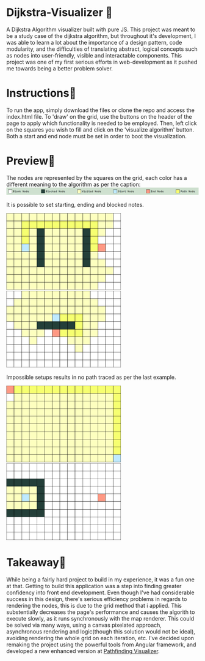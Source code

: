 # Dijkstra-Visualizer 🏴

A Dijkstra Algorithm visualizer built with pure JS. This project was meant to be a study case of the dijkstra algorithm, but throughout it's development, 
I was able to learn a lot about the importance of a design pattern, code modularity, and the difficulties of translating abstract, logical concepts such 
as nodes into user-friendly, visible and interactable components. This project was one of my first serious efforts in web-development as it pushed me 
towards being a better problem solver.

# Instructions🚩

To run the app, simply download the files or clone the repo and access the index.html file. To 'draw' on the grid, use the buttons on the header of the
page to apply which functionality is needed to be employed. Then, left click on the squares you wish to fill and click on the 'visualize algorithm' button.
Both a start and end node must be set in order to boot the visualization.

# Preview🚩

The nodes are represented by the squares on the grid, each color has a different meaning to the algorithm as per the caption:
<img src="images/caption.png" alt="caption">

It is possible to set starting, ending and blocked notes.
<div>
  <img height="200px" src="images/alg-pic1 - Copia.png" alt="">
  <img height="200px" src="images/alg-pic2 - Copia.png" alt="">
</div>

Impossible setups results in no path traced as per the last example.
<div>
  <img height="200px" src="images/alg-pic4.png" alt="">
  <img height="200px" src="images/alg-pic3.png" alt="">
</div>

# Takeaway🚩

While being a fairly hard project to build in my experience, it was a fun one at that. Getting to build this application was a step into finding greater 
confidency into front end development. Even though I've had considerable success in this design, there's serious efficiency problems in regards to rendering
the nodes, this is due to the grid method that i applied. This substentially decreases the page's performance and causes the algorith to execute slowly, as it
runs synchronously with the map renderer. This could be solved via many ways, using a canvas pixelated approach, asynchronous rendering and logic(though this
solution would not be ideal), avoiding rendering the whole grid on each iteration, etc. I've decided upon remaking the project using the powerful tools from 
Angular framework, and developed a new enhanced version at <a href="https://github.com/MiguelFirmino/pathfinding-visualizer">Pathfinding Visualizer</a>.
